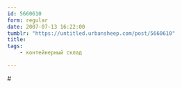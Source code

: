 ```yaml
---
id: 5660610
form: regular
date: 2007-07-13 16:22:00
tumblr: "https://untitled.urbansheep.com/post/5660610"
title:
tags:
    - контейнерный склад

---
```


<p>#</p>

